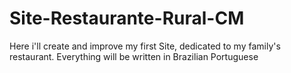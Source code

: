 # Site-Restaurante-Rural-CM
Here i'll create and improve my first Site, dedicated to my family's restaurant. Everything will be written in Brazilian Portuguese
